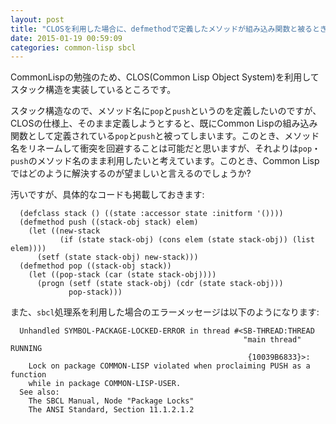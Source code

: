```yaml
---
layout: post
title: "CLOSを利用した場合に、defmethodで定義したメソッドが組み込み関数と被るときの対処法"
date: 2015-01-19 00:59:09
categories: common-lisp sbcl
---
```

<p>CommonLispの勉強のため、CLOS(Common Lisp Object System)を利用してスタック構造を実装しているところです。</p>

<p>スタック構造なので、メソッド名に<code>pop</code>と<code>push</code>というのを定義したいのですが、CLOSの仕様上、そのまま定義しようとすると、既にCommon Lispの組み込み関数として定義されている<code>pop</code>と<code>push</code>と被ってしまいます。このとき、メソッド名をリネームして衝突を回避することは可能だと思いますが、それよりは<code>pop</code>・<code>push</code>のメソッド名のまま利用したいと考えています。このとき、Common Lispではどのように解決するのが望ましいと言えるのでしょうか?</p>

<p>汚いですが、具体的なコードも掲載しておきます:</p>

<pre><code>  (defclass stack () ((state :accessor state :initform '())))
  (defmethod push ((stack-obj stack) elem)
    (let ((new-stack
           (if (state stack-obj) (cons elem (state stack-obj)) (list elem))))
      (setf (state stack-obj) new-stack)))
  (defmethod pop ((stack-obj stack))
    (let ((pop-stack (car (state stack-obj))))
      (progn (setf (state stack-obj) (cdr (state stack-obj)))
             pop-stack)))
</code></pre>

<p>また、<code>sbcl</code>処理系を利用した場合のエラーメッセージは以下のようになります:</p>

<pre><code>  Unhandled SYMBOL-PACKAGE-LOCKED-ERROR in thread #&lt;SB-THREAD:THREAD
                                                    "main thread" RUNNING
                                                     {10039B6833}&gt;:
    Lock on package COMMON-LISP violated when proclaiming PUSH as a function
    while in package COMMON-LISP-USER.
  See also:
    The SBCL Manual, Node "Package Locks"
    The ANSI Standard, Section 11.1.2.1.2
</code></pre>
